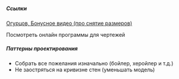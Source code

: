 ##### Ссылки
[Огурцов, Бонусное видео (про снятие размеров)](https://oguru.pro/1/bonus)

Посмотреть онлайн программы для чертежей
##### Паттерны проектирования
- Собрать все пожелания изначально (бойлер, херойлер и т.д.)
- Не заостряться на кривизне стен (уменьшать модель)
